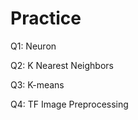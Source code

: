 # Practice  
Q1: Neuron                                       
             
Q2: K Nearest Neighbors      
       
Q3: K-means                
        
Q4: TF Image Preprocessing              
  
